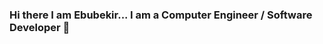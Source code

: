 ### Hi there I am Ebubekir... I am a Computer Engineer / Software Developer 👋

<!--
**ebubekirdgn/ebubekirdgn** is a ✨ _special_ ✨ repository because its `README.md` (this file) appears on your GitHub profile

[![HitCount](http://hits.dwyl.io/ebubekirdgn/badges.svg)](http://hits.dwyl.io/ebubekirdgn/badges)
